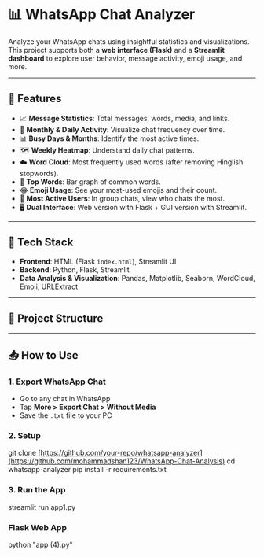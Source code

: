 # 📊 WhatsApp Chat Analyzer

Analyze your WhatsApp chats using insightful statistics and visualizations. This project supports both a **web interface (Flask)** and a **Streamlit dashboard** to explore user behavior, message activity, emoji usage, and more.

---

## 🚀 Features

- 📈 **Message Statistics**: Total messages, words, media, and links.
- 📅 **Monthly & Daily Activity**: Visualize chat frequency over time.
- 📊 **Busy Days & Months**: Identify the most active times.
- 🗺️ **Weekly Heatmap**: Understand daily chat patterns.
- ☁️ **Word Cloud**: Most frequently used words (after removing Hinglish stopwords).
- 📝 **Top Words**: Bar graph of common words.
- 😂 **Emoji Usage**: See your most-used emojis and their count.
- 👥 **Most Active Users**: In group chats, view who chats the most.
- 🖥️ **Dual Interface**: Web version with Flask + GUI version with Streamlit.

---

## 🧰 Tech Stack

- **Frontend**: HTML (Flask `index.html`), Streamlit UI
- **Backend**: Python, Flask, Streamlit
- **Data Analysis & Visualization**: Pandas, Matplotlib, Seaborn, WordCloud, Emoji, URLExtract

---

## 📂 Project Structure


---

## 📥 How to Use

### 1. Export WhatsApp Chat

- Go to any chat in WhatsApp
- Tap **More > Export Chat > Without Media**
- Save the `.txt` file to your PC

### 2. Setup


git clone [https://github.com/your-repo/whatsapp-analyzer](https://github.com/mohammadshan123/WhatsApp-Chat-Analysis)
cd whatsapp-analyzer
pip install -r requirements.txt


### 3. Run the App

streamlit run app1.py

### Flask Web App

python "app (4).py"


